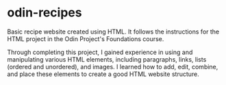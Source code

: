 # odin-recipes

Basic recipe website created using HTML. It follows the instructions for the HTML project in the 
Odin Project's Foundations course.

Through completing this project, I gained experience in using and manipulating various HTML elements,
including paragraphs, links, lists (ordered and unordered), and images. I learned how to add,
edit, combine, and place these elements to create a good HTML website structure. 